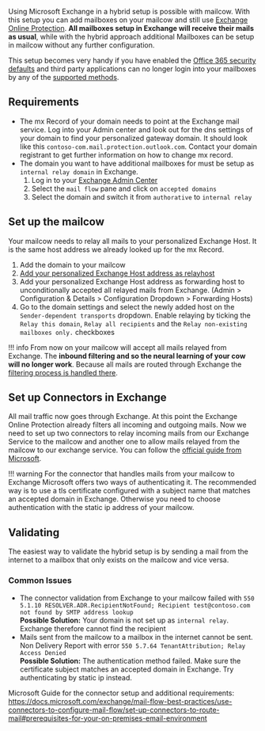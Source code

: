 Using Microsoft Exchange in a hybrid setup is possible with mailcow. With this setup you can add mailboxes on your mailcow and still use [Exchange Online Protection](https://docs.microsoft.com/microsoft-365/security/office-365-security/exchange-online-protection-overview?view=o365-worldwide).
**All mailboxes setup in Exchange will receive their mails as usual**, while with the hybrid approach additional Mailboxes can be setup in mailcow without any further configuration.

This setup becomes very handy if you have enabled the [Office 365 security defaults](https://docs.microsoft.com/azure/active-directory/fundamentals/concept-fundamentals-security-defaults) and third party applications can no longer login into your mailboxes by any of the [supported methods](https://docs.microsoft.com/exchange/mail-flow-best-practices/how-to-set-up-a-multifunction-device-or-application-to-send-email-using-microsoft-365-or-office-365).


## Requirements
- The mx Record of your domain needs to point at the Exchange mail service. Log into your Admin center and look out for the dns settings of your domain to find your personalized gateway domain. It should look like this `contoso-com.mail.protection.outlook.com`. Contact your domain registrant to get further information on how to change mx record.
- The domain you want to have additional mailboxes for must be setup as `internal relay domain` in Exchange.
    1. Log in to your [Exchange Admin Center](https://admin.exchange.microsoft.com)
    2. Select the `mail flow` pane and click on `accepted domains`
    3. Select the domain and switch it from `authorative` to `internal relay`


## Set up the mailcow
Your mailcow needs to relay all mails to your personalized Exchange Host. It is the same host address we already looked up for the mx Record.

1. Add the domain to your mailcow
2. [Add your personalized Exchange Host address as relayhost](../manual-guides/Postfix/u_e-postfix-relayhost.md)
3. Add your personalized Exchange Host address as forwarding host to unconditionally accepted all relayed mails from Exchange. (Admin > Configuration & Details > Configuration Dropdown > Forwarding Hosts)
4. Go to the domain settings and select the newly added host on the `Sender-dependent transports` dropdown. Enable relaying by ticking the `Relay this domain`, `Relay all recipients` and the `Relay non-existing mailboxes only.` checkboxes

!!! info
    From now on your mailcow will accept all mails relayed from Exchange. The **inbound filtering and so the neural learning of your cow will no longer work**. Because all mails are routed through Exchange the [filtering process is handled there](https://docs.microsoft.com/exchange/antispam-and-antimalware/antispam-and-antimalware?view=exchserver-2019).


## Set up Connectors in Exchange
All mail traffic now goes through Exchange. At this point the Exchange Online Protection already filters all incoming and outgoing mails. Now we need to set up two connectors to relay incoming mails from our Exchange Service to the mailcow and another one to allow mails relayed from the mailcow to our exchange service. You can follow the [official guide from Microsoft](https://docs.microsoft.com/exchange/mail-flow-best-practices/use-connectors-to-configure-mail-flow/set-up-connectors-to-route-mail#2-set-up-a-connector-from-microsoft-365-or-office-365-to-your-email-server).

!!! warning
    For the connector that handles mails from your mailcow to Exchange Microsoft offers two ways of authenticating it. The recommended way is to use a tls certificate configured with a subject name that matches an accepted domain in Exchange. Otherwise you need to choose authentication with the static ip address of your mailcow.

## Validating
The easiest way to validate the hybrid setup is by sending a mail from the internet to a mailbox that only exists on the mailcow and vice versa.

### Common Issues
- The connector validation from Exchange to your mailcow failed with `550 5.1.10 RESOLVER.ADR.RecipientNotFound; Recipient test@contoso.com not found by SMTP address lookup`  
**Possible Solution:** Your domain is not set up as `internal relay`. Exchange therefore cannot find the recipient
- Mails sent from the mailcow to a mailbox in the internet cannot be sent. Non Delivery Report with error `550 5.7.64 TenantAttribution; Relay Access Denied`  
**Possible Solution:** The authentication method failed. Make sure the certificate subject matches an accepted domain in Exchange. Try authenticating by static ip instead.

Microsoft Guide for the connector setup and additional requirements: https://docs.microsoft.com/exchange/mail-flow-best-practices/use-connectors-to-configure-mail-flow/set-up-connectors-to-route-mail#prerequisites-for-your-on-premises-email-environment